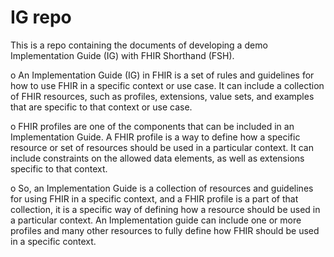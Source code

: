 # IG repo
This is a repo containing the documents of developing a demo Implementation Guide (IG) with FHIR Shorthand (FSH).

o	An Implementation Guide (IG) in FHIR is a set of rules and guidelines for how to use FHIR in a specific context or use case. It can include a collection of FHIR resources, such as profiles, extensions, value sets, and examples that are specific to that context or use case.

o	FHIR profiles are one of the components that can be included in an Implementation Guide. A FHIR profile is a way to define how a specific resource or set of resources should be used in a particular context. It can include constraints on the allowed data elements, as well as extensions specific to that context.

o	So, an Implementation Guide is a collection of resources and guidelines for using FHIR in a specific context, and a FHIR profile is a part of that collection, it is a specific way of defining how a resource should be used in a particular context. An Implementation guide can include one or more profiles and many other resources to fully define how FHIR should be used in a specific context.
